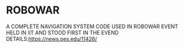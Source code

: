# ROBOWAR
A COMPLETE NAVIGATION SYSTEM CODE USED IN ROBOWAR EVENT HELD IN IIT AND STOOD FIRST IN THE EVEND
DETAILS:https://news.pes.edu/11426/
